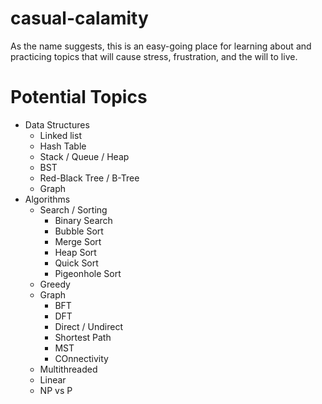 # casual-calamity

As the name suggests, this is an easy-going place for learning about and practicing topics that will cause stress, frustration, and the will to live.

# Potential Topics

- Data Structures
  - Linked list
  - Hash Table
  - Stack / Queue / Heap
  - BST
  - Red-Black Tree / B-Tree
  - Graph
- Algorithms
  - Search / Sorting
    - Binary Search
    - Bubble Sort
    - Merge Sort
    - Heap Sort
    - Quick Sort
    - Pigeonhole Sort
  - Greedy
  - Graph
    - BFT
    - DFT
    - Direct / Undirect
    - Shortest Path
    - MST
    - COnnectivity
  - Multithreaded
  - Linear 
  - NP vs P
